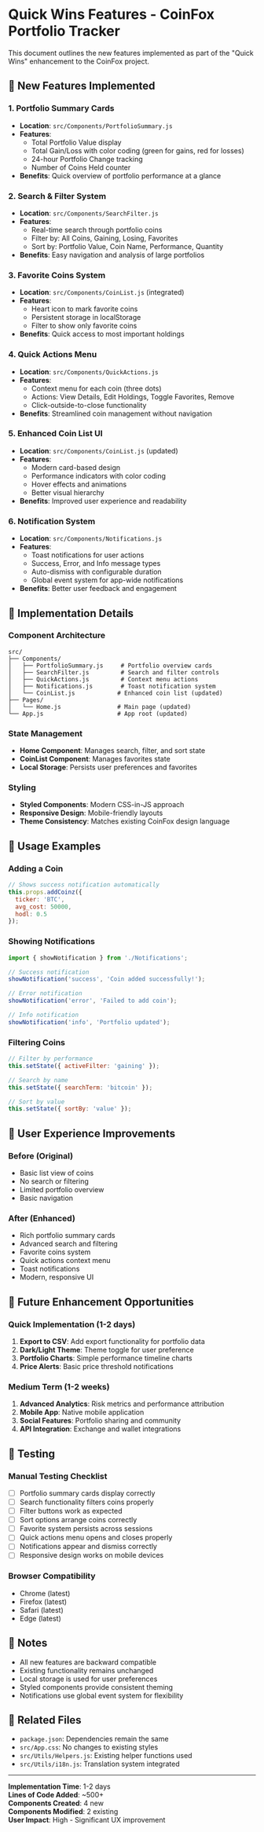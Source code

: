 # Quick Wins Features - CoinFox Portfolio Tracker

This document outlines the new features implemented as part of the "Quick Wins" enhancement to the CoinFox project.

## 🚀 New Features Implemented

### 1. Portfolio Summary Cards
- **Location**: `src/Components/PortfolioSummary.js`
- **Features**:
  - Total Portfolio Value display
  - Total Gain/Loss with color coding (green for gains, red for losses)
  - 24-hour Portfolio Change tracking
  - Number of Coins Held counter
- **Benefits**: Quick overview of portfolio performance at a glance

### 2. Search & Filter System
- **Location**: `src/Components/SearchFilter.js`
- **Features**:
  - Real-time search through portfolio coins
  - Filter by: All Coins, Gaining, Losing, Favorites
  - Sort by: Portfolio Value, Coin Name, Performance, Quantity
- **Benefits**: Easy navigation and analysis of large portfolios

### 3. Favorite Coins System
- **Location**: `src/Components/CoinList.js` (integrated)
- **Features**:
  - Heart icon to mark favorite coins
  - Persistent storage in localStorage
  - Filter to show only favorite coins
- **Benefits**: Quick access to most important holdings

### 4. Quick Actions Menu
- **Location**: `src/Components/QuickActions.js`
- **Features**:
  - Context menu for each coin (three dots)
  - Actions: View Details, Edit Holdings, Toggle Favorites, Remove
  - Click-outside-to-close functionality
- **Benefits**: Streamlined coin management without navigation

### 5. Enhanced Coin List UI
- **Location**: `src/Components/CoinList.js` (updated)
- **Features**:
  - Modern card-based design
  - Performance indicators with color coding
  - Hover effects and animations
  - Better visual hierarchy
- **Benefits**: Improved user experience and readability

### 6. Notification System
- **Location**: `src/Components/Notifications.js`
- **Features**:
  - Toast notifications for user actions
  - Success, Error, and Info message types
  - Auto-dismiss with configurable duration
  - Global event system for app-wide notifications
- **Benefits**: Better user feedback and engagement

## 🎯 Implementation Details

### Component Architecture
```
src/
├── Components/
│   ├── PortfolioSummary.js     # Portfolio overview cards
│   ├── SearchFilter.js         # Search and filter controls
│   ├── QuickActions.js         # Context menu actions
│   ├── Notifications.js        # Toast notification system
│   └── CoinList.js            # Enhanced coin list (updated)
├── Pages/
│   └── Home.js                # Main page (updated)
└── App.js                     # App root (updated)
```

### State Management
- **Home Component**: Manages search, filter, and sort state
- **CoinList Component**: Manages favorites state
- **Local Storage**: Persists user preferences and favorites

### Styling
- **Styled Components**: Modern CSS-in-JS approach
- **Responsive Design**: Mobile-friendly layouts
- **Theme Consistency**: Matches existing CoinFox design language

## 🔧 Usage Examples

### Adding a Coin
```javascript
// Shows success notification automatically
this.props.addCoinz({
  ticker: 'BTC',
  avg_cost: 50000,
  hodl: 0.5
});
```

### Showing Notifications
```javascript
import { showNotification } from './Notifications';

// Success notification
showNotification('success', 'Coin added successfully!');

// Error notification
showNotification('error', 'Failed to add coin');

// Info notification
showNotification('info', 'Portfolio updated');
```

### Filtering Coins
```javascript
// Filter by performance
this.setState({ activeFilter: 'gaining' });

// Search by name
this.setState({ searchTerm: 'bitcoin' });

// Sort by value
this.setState({ sortBy: 'value' });
```

## 📱 User Experience Improvements

### Before (Original)
- Basic list view of coins
- No search or filtering
- Limited portfolio overview
- Basic navigation

### After (Enhanced)
- Rich portfolio summary cards
- Advanced search and filtering
- Favorite coins system
- Quick actions context menu
- Toast notifications
- Modern, responsive UI

## 🚀 Future Enhancement Opportunities

### Quick Implementation (1-2 days)
1. **Export to CSV**: Add export functionality for portfolio data
2. **Dark/Light Theme**: Theme toggle for user preference
3. **Portfolio Charts**: Simple performance timeline charts
4. **Price Alerts**: Basic price threshold notifications

### Medium Term (1-2 weeks)
1. **Advanced Analytics**: Risk metrics and performance attribution
2. **Mobile App**: Native mobile application
3. **Social Features**: Portfolio sharing and community
4. **API Integration**: Exchange and wallet integrations

## 🧪 Testing

### Manual Testing Checklist
- [ ] Portfolio summary cards display correctly
- [ ] Search functionality filters coins properly
- [ ] Filter buttons work as expected
- [ ] Sort options arrange coins correctly
- [ ] Favorite system persists across sessions
- [ ] Quick actions menu opens and closes properly
- [ ] Notifications appear and dismiss correctly
- [ ] Responsive design works on mobile devices

### Browser Compatibility
- Chrome (latest)
- Firefox (latest)
- Safari (latest)
- Edge (latest)

## 📝 Notes

- All new features are backward compatible
- Existing functionality remains unchanged
- Local storage is used for user preferences
- Styled components provide consistent theming
- Notifications use global event system for flexibility

## 🔗 Related Files

- `package.json`: Dependencies remain the same
- `src/App.css`: No changes to existing styles
- `src/Utils/Helpers.js`: Existing helper functions used
- `src/Utils/i18n.js`: Translation system integrated

---

**Implementation Time**: 1-2 days  
**Lines of Code Added**: ~500+  
**Components Created**: 4 new  
**Components Modified**: 2 existing  
**User Impact**: High - Significant UX improvement

